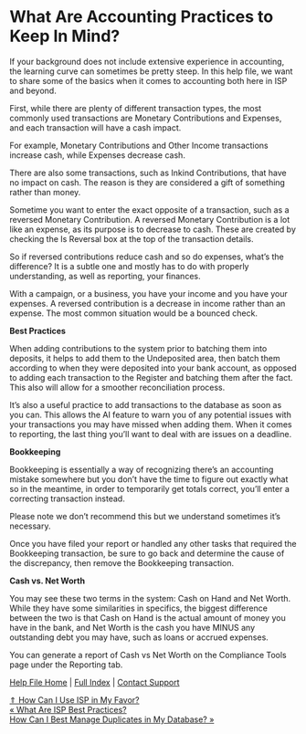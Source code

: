  What Are Accounting Practices to Keep In Mind?
==========

If your background does not include extensive experience in accounting, the learning curve can sometimes be pretty steep. In this help file, we want to share some of the basics when it comes to accounting both here in ISP and beyond.

First, while there are plenty of different transaction types, the most commonly used transactions are Monetary Contributions and Expenses, and each transaction will have a cash impact.

For example, Monetary Contributions and Other Income transactions increase cash, while Expenses decrease cash.

There are also some transactions, such as Inkind Contributions, that have no impact on cash. The reason is they are considered a gift of something rather than money.

Sometime you want to enter the exact opposite of a transaction, such as a reversed Monetary Contribution. A reversed Monetary Contribution is a lot like an expense, as its purpose is to decrease to cash. These are created by checking the Is Reversal box at the top of the transaction details.

So if reversed contributions reduce cash and so do expenses, what’s the difference? It is a subtle one and mostly has to do with properly understanding, as well as reporting, your finances.

With a campaign, or a business, you have your income and you have your expenses. A reversed contribution is a decrease in income rather than an expense. The most common situation would be a bounced check.

 **Best Practices**

When adding contributions to the system prior to batching them into deposits, it helps to add them to the Undeposited area, then batch them according to when they were deposited into your bank account, as opposed to adding each transaction to the Register and batching them after the fact. This also will allow for a smoother reconciliation process.

It’s also a useful practice to add transactions to the database as soon as you can. This allows the AI feature to warn you of any potential issues with your transactions you may have missed when adding them. When it comes to reporting, the last thing you’ll want to deal with are issues on a deadline.

**Bookkeeping**

Bookkeeping is essentially a way of recognizing there’s an accounting mistake somewhere but you don’t have the time to figure out exactly what so in the meantime, in order to temporarily get totals correct, you’ll enter a correcting transaction instead.

 Please note we don’t recommend this but we understand sometimes it’s necessary.

Once you have filed your report or handled any other tasks that required the Bookkeeping transaction, be sure to go back and determine the cause of the discrepancy, then remove the Bookkeeping transaction.

 **Cash vs. Net Worth**

You may see these two terms in the system: Cash on Hand and Net Worth. While they have some similarities in specifics, the biggest difference between the two is that Cash on Hand is the actual amount of money you have in the bank, and Net Worth is the cash you have MINUS any outstanding debt you may have, such as loans or accrued expenses.

 You can generate a report of Cash vs Net Worth on the Compliance Tools page under the Reporting tab.

[Help File Home](/help/) | [Full Index](/Help-File-Directory/) | [Contact Support](mailto:support@ISPolitical.com)

[⇑ How Can I Use ISP in My Favor?](/How-Can-I-Use-ISP-in-My-Favor)  
[« What Are ISP Best Practices?](/What-Are-ISP-Best-Practices)  
[How Can I Best Manage Duplicates in My Database? »](/How-Can-I-Best-Manage-Duplicates-in-My-Database)